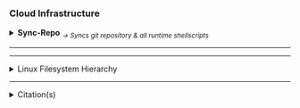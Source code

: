 <!--  [View this file Online]  https://github.com/mcavallo-git/cloud-infrastructure/blob/master/README.md  -->

<h3>Cloud Infrastructure</h3>

<!-- ------------------------------------------------------------ -->

<details><summary>
		<strong>Sync-Repo</strong>
		<sub><i> → Syncs git repository & all runtime shellscripts</i></sub>
	</summary>
	<br />
	<ol>
	<li>Download and run the cloud-sync shellscript from the git-repo by calling:<br />
	<pre><code>
REPO_FILE="https://raw.githubusercontent.com/mcavallo-git/cloud-infrastructure/master/usr/local/sbin/sync_cloud_infrastructure" && LOCAL_FILE="${HOME}/sync_cloud_infrastructure" && wget "${REPO_FILE}" --output-document="${LOCAL_FILE}" && chmod 0700 "${LOCAL_FILE}" && ${LOCAL_FILE} --cron sync && rm "${LOCAL_FILE}";
	</code></pre>
	</li>
	</ol>
</details>
<hr />

<hr /><!-- ------------------------------------------------------------ -->

<details>
	<summary>Linux Filesystem Hierarchy</summary>
	<pre><code><a href="usr/local/share/man/hier.man">man hier; # hier - description of the filesystem hierarchy</a></pre></code>
</details>

<hr /><!-- ------------------------------------------------------------ -->

<details>
	<summary>Citation(s)</summary>
	<pre><code>
		<ul>
			<li><h4><a href="https://linux.die.net/man/7/hier">hier(7) - Linux man page</a></h4></li>
			<li><h4><a href="https://en.wikipedia.org/wiki/Filesystem_Hierarchy_Standard">Filesystem Hierarchy Standard (FHS)</a></h4></li>
		</ul>
	</pre></code>
</details>
